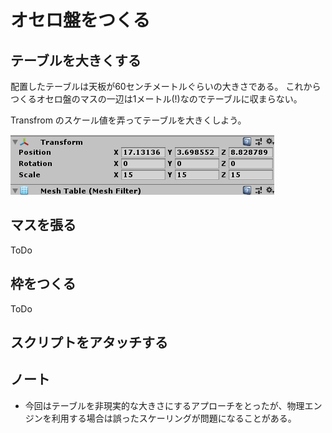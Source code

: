 # オセロ盤をつくる

## テーブルを大きくする

配置したテーブルは天板が60センチメートルぐらいの大きさである。
これからつくるオセロ盤のマスの一辺は1メートル(!)なのでテーブルに収まらない。

Transfrom のスケール値を弄ってテーブルを大きくしよう。

![15倍のテーブル](./Images/15xScaled.png)

## マスを張る

ToDo

## 枠をつくる

ToDo

## スクリプトをアタッチする

## ノート

- 今回はテーブルを非現実的な大きさにするアプローチをとったが、物理エンジンを利用する場合は誤ったスケーリングが問題になることがある。
